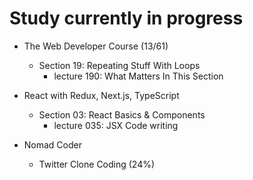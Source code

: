 # Study currently in progress

  - The Web Developer Course (13/61)
    - Section 19: Repeating Stuff With Loops
      - lecture 190: What Matters In This Section

  - React with Redux, Next.js, TypeScript
    - Section 03: React Basics & Components
      - lecture 035: JSX Code writing

  - Nomad Coder
    - Twitter Clone Coding (24%)
